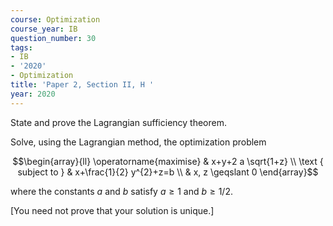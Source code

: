```yaml
---
course: Optimization
course_year: IB
question_number: 30
tags:
- IB
- '2020'
- Optimization
title: 'Paper 2, Section II, H '
year: 2020
---
```




State and prove the Lagrangian sufficiency theorem.

Solve, using the Lagrangian method, the optimization problem

$$\begin{array}{ll}
\operatorname{maximise} & x+y+2 a \sqrt{1+z} \\
\text { subject to } & x+\frac{1}{2} y^{2}+z=b \\
& x, z \geqslant 0
\end{array}$$

where the constants $a$ and $b$ satisfy $a \geqslant 1$ and $b \geqslant 1 / 2$.

[You need not prove that your solution is unique.]